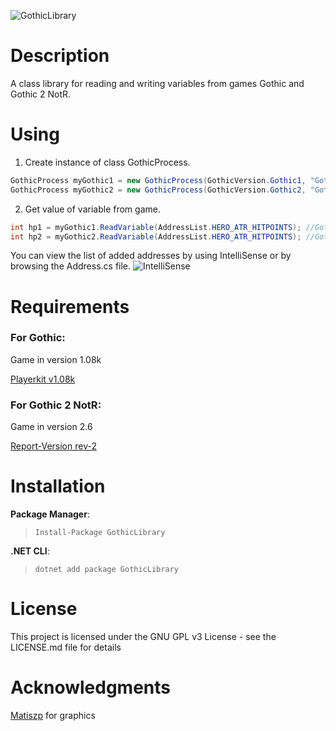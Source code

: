 ![GothicLibrary](https://i.imgur.com/IKBPYV4.jpg)

# Description
A class library for reading and writing variables from games Gothic and Gothic 2 NotR.

# Using
1. Create instance of class GothicProcess.
```csharp
GothicProcess myGothic1 = new GothicProcess(GothicVersion.Gothic1, "GothicMod"); //Gothic 1
GothicProcess myGothic2 = new GothicProcess(GothicVersion.Gothic2, "Gothic2"); //Gothic 2 NotR
```
2. Get value of variable from game.
```csharp
int hp1 = myGothic1.ReadVariable(AddressList.HERO_ATR_HITPOINTS); //Gothic 1
int hp2 = myGothic2.ReadVariable(AddressList.HERO_ATR_HITPOINTS); //Gothic 2 NotR
```

You can view the list of added addresses by using IntelliSense or by browsing the Address.cs file.
![IntelliSense](https://i.imgur.com/8zg8Cls.png)

# Requirements
### For **Gothic**:
Game in version 1.08k

[Playerkit v1.08k](https://www.worldofgothic.de/dl/download_34.htm)

### For **Gothic 2 NotR**:
Game in version 2.6

[Report-Version rev-2](https://www.worldofgothic.de/dl/download_34.htm)

# Installation
**Package Manager**: 
>`Install-Package GothicLibrary`

**.NET CLI**:
>`dotnet add package GothicLibrary`

# License
This project is licensed under the GNU GPL v3 License - see the LICENSE.md file for details

# Acknowledgments
[Matiszp](https://themodders.org/index.php?action=profile;u=20573) for graphics
